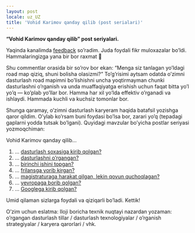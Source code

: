 ```yaml
---
layout: post
locale: uz_UZ
title: 'Vohid Karimov qanday qilib (post serialari)'
---
```


**“Vohid Karimov qanday qilib” post seriyalari.**

Yaqinda kanalimda [feedback](https://t.me/vovopapcom/346) so’radim. Juda foydali fikr muloxazalar bo’ldi. Hammalaringizga yana bir bor raxmat 🙂

Shu commentlar orasida bir so’rov bor ekan: “Menga siz tanlagan yo’ldagi road map qiziq, shuni bolisha olasizmi?” To’g’risimi aytsam odatda o’zimni dasturlash road mapimni bo’lishishni uncha yoqtirmayman chunki dasturlashni o’rganish va unda muaffaqiyatga erishish uchun faqat bitta yo’l yo’q — ko’plab yo’llar bor. Hamma har xil yo’lda effektiv o’rganadi va ishlaydi. Hammada kuchli va kuchsiz tomonlar bor.

Shunga qaramay, o’zimni dasturlash karyeram haqida batafsil yozishga qaror qildim. O’ylab ko’rsam buni foydasi bo’lsa bor, zarari yo’q (tepadagi gaplarni yodda tutsak bo’lgani). Quyidagi mavzular bo’yicha postlar seriyasi yozmoqchiman:

Vohid Karimov qanday qilib…
1. … [dasturlash soxasiga kirib qolgan?](/2023/10/27/Vohid-karimov-qanday-qilib-dasturlash-soxasiga-kirib-qolgan.html)
2. … [dasturlashni o’rgangan?](/2023/11/04/Vohid-Karimov-qanday-qilib-dasturlashni-organgan.html)
3. … [birinchi ishini topgan?](/2023/11/05/Vohid-Karimov-qanday-qilib-birinchi-ishini-topgan.html)
4. … [frilansga yorib kirgan?](/2023/11/12/Vohid-Karimov-qanday-qilib-frilansga-yorib-kirgan.html)
5. … [magistraturaga harakat qilgan, lekin qovun quchoqlagan?](/2023/11/18/Vohid-Karimov-qanday-qilib-magistraturaga-harakat-qilgan-lekin-qovun-quchoqlagan.html)
6. … [yevropaga borib qolgan?](/2024/01/09/Vohid-Karimov-qanday-qilib-Yevropaga-borib-qolgan.html)
7. … [Googlega kirib qolgan?](/2024/01/11/Vohid-Karimov-qanday-qilib-Googlega-kirib-qolgan.html)

Umid qilaman sizlarga foydali va qiziqarli bo’ladi. Kettik!

O’zim uchun eslatma: Iloji boricha texnik nuqtayi nazardan yozaman: o’rgangan dasturlash tillar / dasturlash texnologiyalar / o’rganish strategiyalar / karyera qarorlari / vhk.